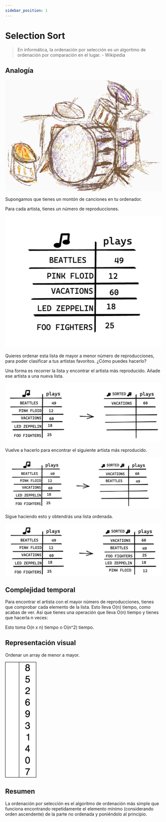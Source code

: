 ```yaml
---
sidebar_position: 1
---
```


# Selection Sort

> En informática, la ordenación por selección es un algoritmo de ordenación por comparación en el lugar. - Wikipedia

## Analogía

![Kit de Jazz de batería](../../../../../static/img/drums.webp)

Supongamos que tienes un montón de canciones en tu ordenador.

Para cada artista, tienes un número de reproducciones.

![Canciones sin ordenar](../../../../../static/img/unsorted-songs.webp)

Quieres ordenar esta lista de mayor a menor número de reproducciones, para poder clasificar a tus artistas favoritos. ¿Cómo puedes hacerlo?

Una forma es recorrer la lista y encontrar el artista más reproducido. Añade ese artista a una nueva lista.

![Lado izquierdo: lista sin ordenar. Lado derecho: lista ordenada con una canción (artista más escuchado)](../../../../../static/img/unsorted-songs2.webp)

Vuelve a hacerlo para encontrar el siguiente artista más reproducido.

![Lado izquierdo: lista sin ordenar. Lado derecho: lista ordenada con dos canciones (artistas más escuchados)](../../../../../static/img/unsorted-songs3.webp)

Sigue haciendo esto y obtendrás una lista ordenada.

![Lado izquierdo: lista sin ordenar. Lado derecho: lista ordenada](../../../../../static/img/unsorted-songs4.webp)

## Complejidad temporal

Para encontrar el artista con el mayor número de reproducciones, tienes que comprobar cada elemento de la lista. Esto lleva O(n) tiempo,
como acabas de ver. Así que tienes una operación que lleva O(n) tiempo y tienes que hacerla n veces:

Esto toma O(n x n) tiempo o O(n^2) tiempo.

## Representación visual

Ordenar un array de menor a mayor.

![Animación de ordenación por selección](../../../../../static/img/Selection-Sort-Animation.gif)

## Resumen

La ordenación por selección es el algoritmo de ordenación más simple que funciona encontrando repetidamente el elemento mínimo (considerando orden ascendente)
de la parte no ordenada y poniéndolo al principio.
